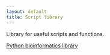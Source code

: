 ```yaml
---
layout: default
title: Script library
---
```


Library for useful scripts and functions.

[Python bioinformatics library](https://github.com/mckfarm/library/blob/main/docs/scripts/bioinformatics.py)
